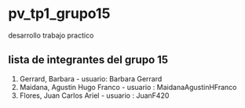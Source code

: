 # pv_tp1_grupo15
desarrollo trabajo practico

## lista de integrantes del grupo 15
1. Gerrard, Barbara - usuario: Barbara Gerrard 
2. Maidana, Agustin Hugo Franco - usuario : MaidanaAgustinHFranco
3. Flores, Juan Carlos Ariel - usuario : JuanF420

